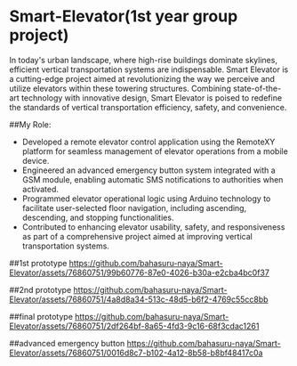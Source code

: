 # Smart-Elevator(1st year group project)

In today's urban landscape, where high-rise buildings dominate skylines, efficient vertical transportation systems are indispensable. Smart Elevator is a cutting-edge project aimed at revolutionizing the way we perceive and utilize elevators within these towering structures. Combining state-of-the-art technology with innovative design, Smart Elevator is poised to redefine the standards of vertical transportation efficiency, safety, and convenience.

##My Role:
- Developed a remote elevator control application using the RemoteXY platform for seamless management of elevator operations from a mobile device.
- Engineered an advanced emergency button system integrated with a GSM module, enabling automatic SMS notifications to authorities when activated.
- Programmed elevator operational logic using Arduino technology to facilitate user-selected floor navigation, including ascending, descending, and stopping functionalities.
- Contributed to enhancing elevator usability, safety, and responsiveness as part of a comprehensive project aimed at improving vertical transportation systems.

##1st prototype
https://github.com/bahasuru-naya/Smart-Elevator/assets/76860751/99b60776-87e0-4026-b30a-e2cba4bc0f37

##2nd prototype
https://github.com/bahasuru-naya/Smart-Elevator/assets/76860751/4a8d8a34-513c-48d5-b6f2-4769c55cc8bb

##final prototype
https://github.com/bahasuru-naya/Smart-Elevator/assets/76860751/2df264bf-8a65-4fd3-9c16-68f3cdac1261

##advanced emergency button
https://github.com/bahasuru-naya/Smart-Elevator/assets/76860751/0016d8c7-b102-4a12-8b58-b8bf48417c0a

